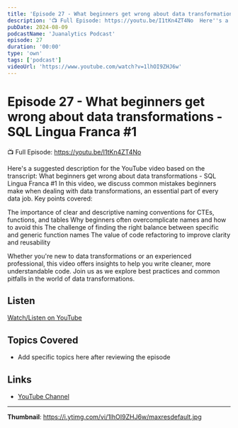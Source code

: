 ```yaml
---
title: 'Episode 27 - What beginners get wrong about data transformations - SQL Lingua Franca #1'
description: '📺 Full Episode: https://youtu.be/I1tKn4ZT4No  Here''s a suggested description for the YouTube video based on the transcript: What beginners get wrong about data transformations - SQL Lingua Franca #1 I...'
pubDate: 2024-08-09
podcastName: 'Juanalytics Podcast'
episode: 27
duration: '00:00'
type: 'own'
tags: ['podcast']
videoUrl: 'https://www.youtube.com/watch?v=1lhOI9ZHJ6w'
---
```


# Episode 27 - What beginners get wrong about data transformations - SQL Lingua Franca #1

📺 Full Episode: https://youtu.be/I1tKn4ZT4No

Here's a suggested description for the YouTube video based on the transcript:
What beginners get wrong about data transformations - SQL Lingua Franca #1
In this video, we discuss common mistakes beginners make when dealing with data transformations, an essential part of every data job. Key points covered:

The importance of clear and descriptive naming conventions for CTEs, functions, and tables
Why beginners often overcomplicate names and how to avoid this
The challenge of finding the right balance between specific and generic function names
The value of code refactoring to improve clarity and reusability

Whether you're new to data transformations or an experienced professional, this video offers insights to help you write cleaner, more understandable code. Join us as we explore best practices and common pitfalls in the world of data transformations.

## Listen

[Watch/Listen on YouTube](https://www.youtube.com/watch?v=1lhOI9ZHJ6w)

## Topics Covered

- Add specific topics here after reviewing the episode

## Links

- [YouTube Channel](https://www.youtube.com/juanalytics)

---

**Thumbnail**: https://i.ytimg.com/vi/1lhOI9ZHJ6w/maxresdefault.jpg
